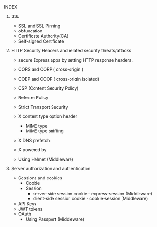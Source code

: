 INDEX

1. SSL 
    - SSL and SSL Pinning
    - obfuscation
    - Certificate Authority(CA)
    - Self-signed Certificate 

2. HTTP Security Headers and related security threats/attacks
    - secure Express apps by setting HTTP response headers.
    - CORS and CORP ( cross-origin )
    - COEP and COOP ( cross-origin isolated)
    - CSP (Content Security Policy)
    - Referrer Policy
    - Strict Transport Security
    -  X content type option header
        - MIME type
        - MIME type sniffing
    - X DNS prefetch
    - X powered by
    
    - Using Helmet (Middleware)

3. Server authorization and authentication
    - Sessions and cookies 
        - Cookie
        - Session
            - server-side session cookie - express-session (Middleware)
            - client-side session cookie - cookie-session (Middleware)
    - API Keys
    - JWT tokens
    - OAuth
        - Using Passport (Middleware)
